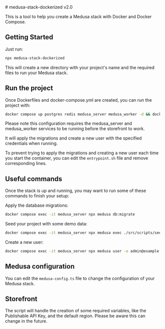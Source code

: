 # medusa-stack-dockerized v2.0

This is a tool to help you create a Medusa stack with Docker and Docker Compose.

## Getting Started

Just run:

```bash
npx medusa-stack-dockerized
```

This will create a new directory with your project's name and the required files to run your Medusa stack.

## Run the project

Once Dockerfiles and docker-compose.yml are created, you can run the project with:

```bash
docker compose up postgres redis medusa_server medusa_worker -d && docker compose up storefront -d
```

Please note this configuration requires the medusa_server and medusa_worker services to be running before the storefront to work.

It will apply the migrations and create a new user with the specified credentials when running.

To prevent trying to apply the migrations and creating a new user each time you start the container, 
you can edit the `entrypoint.sh` file and remove corresponding lines.

## Useful commands

Once the stack is up and running, you may want to run some of these commands to finish your setup:

Apply the database migrations:

```bash
docker compose exec -it medusa_server npx medusa db:migrate
```

Seed your project with some demo data:

```bash
docker compose exec -it medusa_server npx medusa exec ./src/scripts/seed.ts
```

Create a new user:

```bash
docker compose exec -it medusa_server npx medusa user -e admin@example.com -p supersecret
```

## Medusa configuration

You can edit the `medusa-config.ts` file to change the configuration of your Medusa stack.

## Storefront

The script will handle the creation of some required variables, like the Publishable API Key, and 
the default region. Please be aware this can change in the future.
